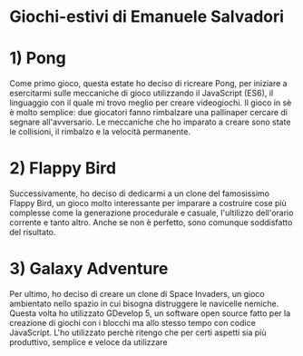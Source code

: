 # Giochi-estivi di Emanuele Salvadori

# 1) Pong

Come primo gioco, questa estate ho deciso di ricreare Pong, per iniziare a esercitarmi sulle meccaniche di gioco utilizzando il JavaScript (ES6), il linguaggio con il quale mi
trovo meglio per creare videogiochi. Il gioco in sè è molto semplice: due giocatori fanno rimbalzare una pallinaper cercare di segnare all'avversario. Le meccaniche che ho imparato
a creare sono state le collisioni, il rimbalzo e la velocità permanente.

# 2) Flappy Bird

Successivamente, ho deciso di dedicarmi a un clone del famosissimo Flappy Bird, un gioco molto interessante per imparare a costruire cose più complesse come la generazione
procedurale e casuale, l'ultilizzo dell'orario corrente e tanto altro. Anche se non è perfetto, sono comunque soddisfatto del risultato.

# 3) Galaxy Adventure

Per ultimo, ho deciso di creare un clone di Space Invaders, un gioco ambientato nello spazio in cui bisogna distruggere le navicelle nemiche. Questa volta ho utilizzato GDevelop 5,
un software open source fatto per la creazione di giochi con i blocchi ma allo stesso tempo con codice JavaScript. L'ho utilizzato perchè ritengo che per certi aspetti sia più
produttivo, semplice e veloce da utilizzare
